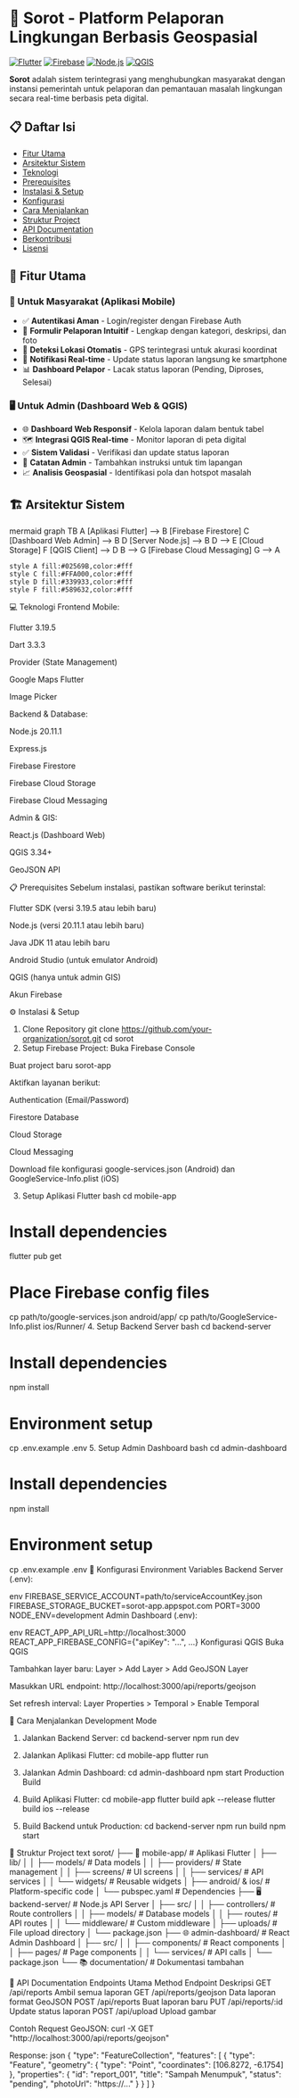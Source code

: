# 🎯 Sorot - Platform Pelaporan Lingkungan Berbasis Geospasial

[![Flutter](https://img.shields.io/badge/Flutter-3.19.5-blue?logo=flutter)](https://flutter.dev/)
[![Firebase](https://img.shields.io/badge/Firebase-Cloud_Platform-orange?logo=firebase)](https://firebase.google.com/)
[![Node.js](https://img.shields.io/badge/Node.js-20.11.1-green?logo=node.js)](https://nodejs.org/)
[![QGIS](https://img.shields.io/badge/QGIS-3.34-green?logo=qgis)](https://qgis.org/)

**Sorot** adalah sistem terintegrasi yang menghubungkan masyarakat dengan instansi pemerintah untuk pelaporan dan pemantauan masalah lingkungan secara real-time berbasis peta digital.

## 📋 Daftar Isi

- [Fitur Utama](#-fitur-utama)
- [Arsitektur Sistem](#-arsitektur-sistem)
- [Teknologi](#-teknologi)
- [Prerequisites](#-prerequisites)
- [Instalasi & Setup](#-instalasi--setup)
- [Konfigurasi](#-konfigurasi)
- [Cara Menjalankan](#-cara-menjalankan)
- [Struktur Project](#-struktur-project)
- [API Documentation](#-api-documentation)
- [Berkontribusi](#-berkontribusi)
- [Lisensi](#-lisensi)

## 🚀 Fitur Utama

### 📱 Untuk Masyarakat (Aplikasi Mobile)
- ✅ **Autentikasi Aman** - Login/register dengan Firebase Auth
- 📝 **Formulir Pelaporan Intuitif** - Lengkap dengan kategori, deskripsi, dan foto
- 📍 **Deteksi Lokasi Otomatis** - GPS terintegrasi untuk akurasi koordinat
- 🔔 **Notifikasi Real-time** - Update status laporan langsung ke smartphone
- 📊 **Dashboard Pelapor** - Lacak status laporan (Pending, Diproses, Selesai)

### 🖥️ Untuk Admin (Dashboard Web & QGIS)
- 🌐 **Dashboard Web Responsif** - Kelola laporan dalam bentuk tabel
- 🗺️ **Integrasi QGIS Real-time** - Monitor laporan di peta digital
- ✅ **Sistem Validasi** - Verifikasi dan update status laporan
- 💬 **Catatan Admin** - Tambahkan instruksi untuk tim lapangan
- 📈 **Analisis Geospasial** - Identifikasi pola dan hotspot masalah

## 🏗️ Arsitektur Sistem

mermaid
graph TB
    A [Aplikasi Flutter] --> B [Firebase Firestore]
    C [Dashboard Web Admin] --> B
    D [Server Node.js] --> B
    D --> E [Cloud Storage]
    F [QGIS Client] --> D
    B --> G [Firebase Cloud Messaging]
    G --> A
    
    style A fill:#02569B,color:#fff
    style C fill:#FFA000,color:#fff
    style D fill:#339933,color:#fff
    style F fill:#589632,color:#fff
💻 Teknologi
Frontend Mobile:

Flutter 3.19.5

Dart 3.3.3

Provider (State Management)

Google Maps Flutter

Image Picker

Backend & Database:

Node.js 20.11.1

Express.js

Firebase Firestore

Firebase Cloud Storage

Firebase Cloud Messaging

Admin & GIS:

React.js (Dashboard Web)

QGIS 3.34+

GeoJSON API

📋 Prerequisites
Sebelum instalasi, pastikan software berikut terinstal:

Flutter SDK (versi 3.19.5 atau lebih baru)

Node.js (versi 20.11.1 atau lebih baru)

Java JDK 11 atau lebih baru

Android Studio (untuk emulator Android)

QGIS (hanya untuk admin GIS)

Akun Firebase

⚙️ Instalasi & Setup
1. Clone Repository
git clone https://github.com/your-organization/sorot.git
cd sorot
2. Setup Firebase Project:
Buka Firebase Console

Buat project baru sorot-app

Aktifkan layanan berikut:

Authentication (Email/Password)

Firestore Database

Cloud Storage

Cloud Messaging

Download file konfigurasi google-services.json (Android) dan GoogleService-Info.plist (iOS)

3. Setup Aplikasi Flutter
bash
cd mobile-app

# Install dependencies
flutter pub get

# Place Firebase config files
cp path/to/google-services.json android/app/
cp path/to/GoogleService-Info.plist ios/Runner/
4. Setup Backend Server
bash
cd backend-server

# Install dependencies
npm install

# Environment setup
cp .env.example .env
5. Setup Admin Dashboard
bash
cd admin-dashboard

# Install dependencies
npm install

# Environment setup
cp .env.example .env
🔧 Konfigurasi
Environment Variables
Backend Server (.env):

env
FIREBASE_SERVICE_ACCOUNT=path/to/serviceAccountKey.json
FIREBASE_STORAGE_BUCKET=sorot-app.appspot.com
PORT=3000
NODE_ENV=development
Admin Dashboard (.env):

env
REACT_APP_API_URL=http://localhost:3000
REACT_APP_FIREBASE_CONFIG={"apiKey": "...", ...}
Konfigurasi QGIS
Buka QGIS

Tambahkan layer baru: Layer > Add Layer > Add GeoJSON Layer

Masukkan URL endpoint: http://localhost:3000/api/reports/geojson

Set refresh interval: Layer Properties > Temporal > Enable Temporal

🎯 Cara Menjalankan
Development Mode
1. Jalankan Backend Server:
cd backend-server
npm run dev

2. Jalankan Aplikasi Flutter:
cd mobile-app
flutter run

3. Jalankan Admin Dashboard:
cd admin-dashboard
npm start
Production Build

4. Build Aplikasi Flutter:
cd mobile-app
flutter build apk --release
flutter build ios --release

5. Build Backend untuk Production:
cd backend-server
npm run build
npm start

📁 Struktur Project
text
sorot/
├── 📱 mobile-app/                 # Aplikasi Flutter
│   ├── lib/
│   │   ├── models/               # Data models
│   │   ├── providers/            # State management
│   │   ├── screens/              # UI screens
│   │   ├── services/             # API services
│   │   └── widgets/              # Reusable widgets
│   ├── android/ & ios/           # Platform-specific code
│   └── pubspec.yaml             # Dependencies
├── 🖥️ backend-server/             # Node.js API Server
│   ├── src/
│   │   ├── controllers/          # Route controllers
│   │   ├── models/               # Database models
│   │   ├── routes/               # API routes
│   │   └── middleware/           # Custom middleware
│   ├── uploads/                  # File upload directory
│   └── package.json
├── 🌐 admin-dashboard/            # React Admin Dashboard
│   ├── src/
│   │   ├── components/           # React components
│   │   ├── pages/                # Page components
│   │   └── services/             # API calls
│   └── package.json
└── 📚 documentation/             # Dokumentasi tambahan

📡 API Documentation
Endpoints Utama
Method	Endpoint	Deskripsi
GET	/api/reports	Ambil semua laporan
GET	/api/reports/geojson	Data laporan format GeoJSON
POST	/api/reports	Buat laporan baru
PUT	/api/reports/:id	Update status laporan
POST	/api/upload	Upload gambar

Contoh Request GeoJSON:
curl -X GET "http://localhost:3000/api/reports/geojson"

Response:
json
{
  "type": "FeatureCollection",
  "features": [
    {
      "type": "Feature",
      "geometry": {
        "type": "Point",
        "coordinates": [106.8272, -6.1754]
      },
      "properties": {
        "id": "report_001",
        "title": "Sampah Menumpuk",
        "status": "pending",
        "photoUrl": "https://..."
      }
    }
  ]
}

